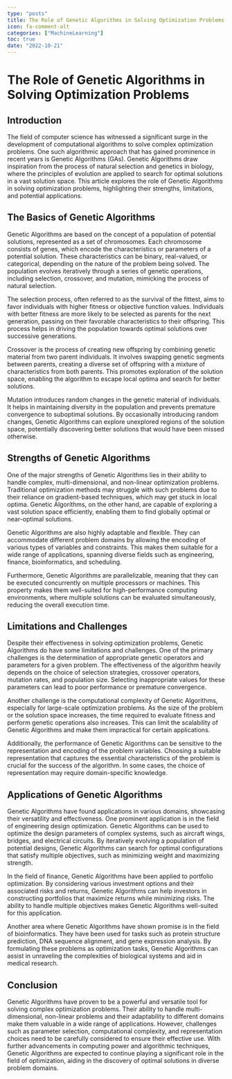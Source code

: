 ```yaml
---
type: "posts"
title: The Role of Genetic Algorithms in Solving Optimization Problems
icon: fa-comment-alt
categories: ["MachineLearning"]
toc: true
date: "2022-10-21"
---
```




# The Role of Genetic Algorithms in Solving Optimization Problems

## Introduction

The field of computer science has witnessed a significant surge in the development of computational algorithms to solve complex optimization problems. One such algorithmic approach that has gained prominence in recent years is Genetic Algorithms (GAs). Genetic Algorithms draw inspiration from the process of natural selection and genetics in biology, where the principles of evolution are applied to search for optimal solutions in a vast solution space. This article explores the role of Genetic Algorithms in solving optimization problems, highlighting their strengths, limitations, and potential applications.

## The Basics of Genetic Algorithms

Genetic Algorithms are based on the concept of a population of potential solutions, represented as a set of chromosomes. Each chromosome consists of genes, which encode the characteristics or parameters of a potential solution. These characteristics can be binary, real-valued, or categorical, depending on the nature of the problem being solved. The population evolves iteratively through a series of genetic operations, including selection, crossover, and mutation, mimicking the process of natural selection.

The selection process, often referred to as the survival of the fittest, aims to favor individuals with higher fitness or objective function values. Individuals with better fitness are more likely to be selected as parents for the next generation, passing on their favorable characteristics to their offspring. This process helps in driving the population towards optimal solutions over successive generations.

Crossover is the process of creating new offspring by combining genetic material from two parent individuals. It involves swapping genetic segments between parents, creating a diverse set of offspring with a mixture of characteristics from both parents. This promotes exploration of the solution space, enabling the algorithm to escape local optima and search for better solutions.

Mutation introduces random changes in the genetic material of individuals. It helps in maintaining diversity in the population and prevents premature convergence to suboptimal solutions. By occasionally introducing random changes, Genetic Algorithms can explore unexplored regions of the solution space, potentially discovering better solutions that would have been missed otherwise.

## Strengths of Genetic Algorithms

One of the major strengths of Genetic Algorithms lies in their ability to handle complex, multi-dimensional, and non-linear optimization problems. Traditional optimization methods may struggle with such problems due to their reliance on gradient-based techniques, which may get stuck in local optima. Genetic Algorithms, on the other hand, are capable of exploring a vast solution space efficiently, enabling them to find globally optimal or near-optimal solutions.

Genetic Algorithms are also highly adaptable and flexible. They can accommodate different problem domains by allowing the encoding of various types of variables and constraints. This makes them suitable for a wide range of applications, spanning diverse fields such as engineering, finance, bioinformatics, and scheduling.

Furthermore, Genetic Algorithms are parallelizable, meaning that they can be executed concurrently on multiple processors or machines. This property makes them well-suited for high-performance computing environments, where multiple solutions can be evaluated simultaneously, reducing the overall execution time.

## Limitations and Challenges

Despite their effectiveness in solving optimization problems, Genetic Algorithms do have some limitations and challenges. One of the primary challenges is the determination of appropriate genetic operators and parameters for a given problem. The effectiveness of the algorithm heavily depends on the choice of selection strategies, crossover operators, mutation rates, and population size. Selecting inappropriate values for these parameters can lead to poor performance or premature convergence.

Another challenge is the computational complexity of Genetic Algorithms, especially for large-scale optimization problems. As the size of the problem or the solution space increases, the time required to evaluate fitness and perform genetic operations also increases. This can limit the scalability of Genetic Algorithms and make them impractical for certain applications.

Additionally, the performance of Genetic Algorithms can be sensitive to the representation and encoding of the problem variables. Choosing a suitable representation that captures the essential characteristics of the problem is crucial for the success of the algorithm. In some cases, the choice of representation may require domain-specific knowledge.

## Applications of Genetic Algorithms

Genetic Algorithms have found applications in various domains, showcasing their versatility and effectiveness. One prominent application is in the field of engineering design optimization. Genetic Algorithms can be used to optimize the design parameters of complex systems, such as aircraft wings, bridges, and electrical circuits. By iteratively evolving a population of potential designs, Genetic Algorithms can search for optimal configurations that satisfy multiple objectives, such as minimizing weight and maximizing strength.

In the field of finance, Genetic Algorithms have been applied to portfolio optimization. By considering various investment options and their associated risks and returns, Genetic Algorithms can help investors in constructing portfolios that maximize returns while minimizing risks. The ability to handle multiple objectives makes Genetic Algorithms well-suited for this application.

Another area where Genetic Algorithms have shown promise is in the field of bioinformatics. They have been used for tasks such as protein structure prediction, DNA sequence alignment, and gene expression analysis. By formulating these problems as optimization tasks, Genetic Algorithms can assist in unraveling the complexities of biological systems and aid in medical research.

## Conclusion

Genetic Algorithms have proven to be a powerful and versatile tool for solving complex optimization problems. Their ability to handle multi-dimensional, non-linear problems and their adaptability to different domains make them valuable in a wide range of applications. However, challenges such as parameter selection, computational complexity, and representation choices need to be carefully considered to ensure their effective use. With further advancements in computing power and algorithmic techniques, Genetic Algorithms are expected to continue playing a significant role in the field of optimization, aiding in the discovery of optimal solutions in diverse problem domains.